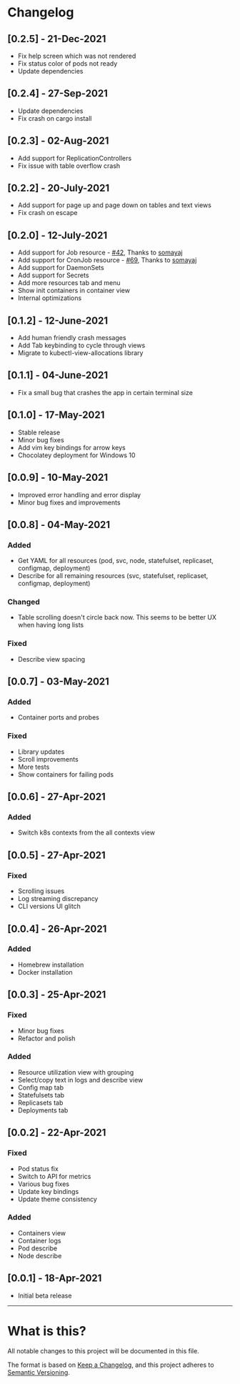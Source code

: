 # Changelog

## [0.2.5] - 21-Dec-2021

- Fix help screen which was not rendered
- Fix status color of pods not ready
- Update dependencies

## [0.2.4] - 27-Sep-2021

- Update dependencies
- Fix crash on cargo install

## [0.2.3] - 02-Aug-2021

- Add support for ReplicationControllers
- Fix issue with table overflow crash

## [0.2.2] - 20-July-2021

- Add support for page up and page down on tables and text views
- Fix crash on escape

## [0.2.0] - 12-July-2021

- Add support for Job resource - [#42](https://github.com/kdash-rs/kdash/pull/42), Thanks to [somayaj](https://github.com/somayaj)
- Add support for CronJob resource - [#69](https://github.com/kdash-rs/kdash/pull/69), Thanks to [somayaj](https://github.com/somayaj)
- Add support for DaemonSets
- Add support for Secrets
- Add more resources tab and menu
- Show init containers in container view
- Internal optimizations

## [0.1.2] - 12-June-2021

- Add human friendly crash messages
- Add Tab keybinding to cycle through views
- Migrate to kubectl-view-allocations library

## [0.1.1] - 04-June-2021

- Fix a small bug that crashes the app in certain terminal size

## [0.1.0] - 17-May-2021

- Stable release
- Minor bug fixes
- Add vim key bindings for arrow keys
- Chocolatey deployment for Windows 10

## [0.0.9] - 10-May-2021

- Improved error handling and error display
- Minor bug fixes and improvements

## [0.0.8] - 04-May-2021

### Added

- Get YAML for all resources (pod, svc, node, statefulset, replicaset, configmap, deployment)
- Describe for all remaining resources (svc, statefulset, replicaset, configmap, deployment)

### Changed

- Table scrolling doesn't circle back now. This seems to be better UX when having long lists

### Fixed

- Describe view spacing

## [0.0.7] - 03-May-2021

### Added

- Container ports and probes

### Fixed

- Library updates
- Scroll improvements
- More tests
- Show containers for failing pods

## [0.0.6] - 27-Apr-2021

### Added

- Switch k8s contexts from the all contexts view

## [0.0.5] - 27-Apr-2021

### Fixed

- Scrolling issues
- Log streaming discrepancy
- CLI versions UI glitch

## [0.0.4] - 26-Apr-2021

### Added

- Homebrew installation
- Docker installation

## [0.0.3] - 25-Apr-2021

### Fixed

- Minor bug fixes
- Refactor and polish

### Added

- Resource utilization view with grouping
- Select/copy text in logs and describe view
- Config map tab
- Statefulsets tab
- Replicasets tab
- Deployments tab

## [0.0.2] - 22-Apr-2021

### Fixed

- Pod status fix
- Switch to API for metrics
- Various bug fixes
- Update key bindings
- Update theme consistency

### Added

- Containers view
- Container logs
- Pod describe
- Node describe

## [0.0.1] - 18-Apr-2021

- Initial beta release

---

# What is this?

All notable changes to this project will be documented in this file.

The format is based on [Keep a Changelog](https://keepachangelog.com/en/1.0.0/),
and this project adheres to [Semantic Versioning](https://semver.org/spec/v2.0.0.html).
